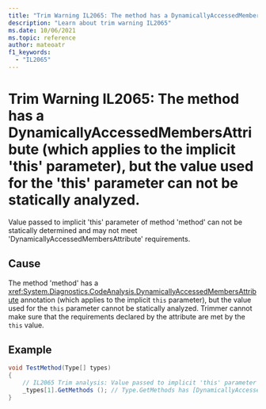 ```yaml
---
title: "Trim Warning IL2065: The method has a DynamicallyAccessedMembersAttribute (which applies to the implicit 'this' parameter), but the value used for the 'this' parameter can not be statically analyzed."
description: "Learn about trim warning IL2065"
ms.date: 10/06/2021
ms.topic: reference
author: mateoatr
f1_keywords:
  - "IL2065"
---
```

# Trim Warning IL2065: The method has a DynamicallyAccessedMembersAttribute (which applies to the implicit 'this' parameter), but the value used for the 'this' parameter can not be statically analyzed.

Value passed to implicit 'this' parameter of method 'method' can not be statically determined and may not meet 'DynamicallyAccessedMembersAttribute' requirements.

## Cause

The method 'method' has a <xref:System.Diagnostics.CodeAnalysis.DynamicallyAccessedMembersAttribute> annotation (which applies to the implicit `this` parameter), but the value used for the `this` parameter cannot be statically analyzed. Trimmer cannot make sure that the requirements declared by the attribute are met by the `this` value.

## Example

```C#
void TestMethod(Type[] types)
{
    // IL2065 Trim analysis: Value passed to implicit 'this' parameter of method 'Type.GetMethods()' can not be statically determined and may not meet 'DynamicallyAccessedMembersAttribute' requirements.
    _types[1].GetMethods (); // Type.GetMethods has [DynamicallyAccessedMembers(DynamicallyAccessedMemberTypes.PublicMethods)] attribute
}
```
